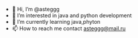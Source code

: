 - 👋 Hi, I’m @asteggg
- 👀 I’m interested in java and python development
- 🌱 I’m currently learning java,phyton
- 📫 How to reach me contact asteggg@mail.ru
